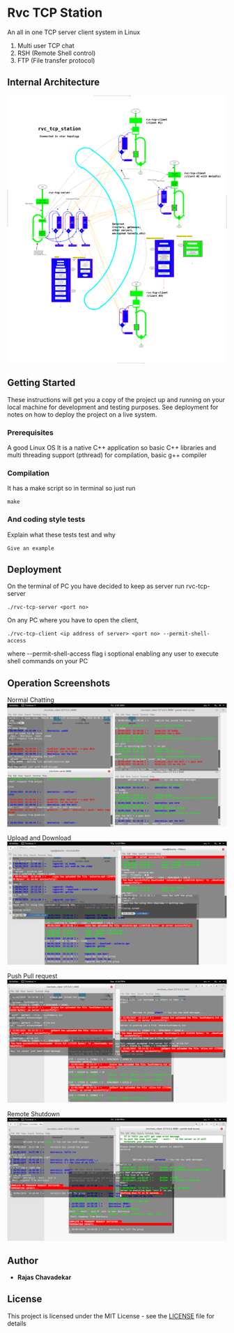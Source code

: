 # Rvc TCP Station

An all in one TCP server client system in Linux
1) Multi user TCP chat
2) RSH (Remote Shell control)
3) FTP (File transfer protocol)

## Internal Architecture

![architecture.png](docs/architecture.png)

## Getting Started

These instructions will get you a copy of the project up and running on your local machine for development and testing purposes. See deployment for notes on how to deploy the project on a live system.

### Prerequisites

A good Linux OS
It is a native C++ application so basic C++ libraries 
and multi threading support (pthread) for compilation, basic g++ compiler

### Compilation

It has a make script so in terminal so just run

```
make
```

### And coding style tests

Explain what these tests test and why

```
Give an example
```

## Deployment

On the terminal of PC you have decided to keep as server run rvc-tcp-server

```
./rvc-tcp-server <port no>
```

On any PC where you have to open the client,

```
./rvc-tcp-client <ip address of server> <port no> --permit-shell-access
```
where --permit-shell-access flag i soptional enabling any user to execute shell commands on your PC 

## Operation Screenshots

Normal Chatting
![chats-shell.png](docs/chats-shell.png)

Upload and Download
![upload-download.png](docs/upload-download.png)

Push Pull request
![push-pull.png](docs/push-pull.png)

Remote Shutdown
![remote-shutdown.png](docs/remote-shutdown.png)

## Author

* **Rajas Chavadekar** 

## License

This project is licensed under the MIT License - see the [LICENSE](LICENSE) file for details

